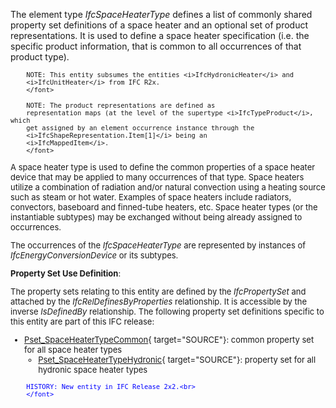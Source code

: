 The element type _IfcSpaceHeaterType_ defines a list of commonly shared property set definitions of a space heater and an optional set of product representations. It is used to define a space heater specification (i.e. the specific product information, that is common to all occurrences of that product type).

> <font size="-1">
    	NOTE: This entity subsumes the entities <i>IfcHydronicHeater</i> and
        <i>IfcUnitHeater</i> from IFC R2x.
    	</font>

> <font size="-1">
		NOTE: The product representations are defined as
		representation maps (at the level of the supertype <i>IfcTypeProduct</i>, which
		get assigned by an element occurrence instance through the
		<i>IfcShapeRepresentation.Item[1]</i> being an
		<i>IfcMappedItem</i>.
    	</font>

A space heater type is used to define the common properties of a space heater device that may be applied to many occurrences of that type. Space heaters utilize a combination of radiation and/or natural convection using a heating source such as steam or hot water. Examples of space heaters include radiators, convectors, baseboard and finned-tube heaters, etc. Space heater types (or the instantiable subtypes) may be exchanged without being already assigned to occurrences.

The occurrences of the _IfcSpaceHeaterType_ are represented by instances of _IfcEnergyConversionDevice_ or its subtypes.

****Property Set Use Definition****:

The property sets relating to this entity are defined by the _IfcPropertySet_ and attached by the _IfcRelDefinesByProperties_ relationship. It is accessible by the inverse _IsDefinedBy_ relationship. The following property set definitions specific to this entity are part of this IFC release:

* [Pset_SpaceHeaterTypeCommon](../../psd/IfcHvacDomain/Pset_SpaceHeaterTypeCommon.xml){ target="SOURCE"}: common property set for all space heater types 
    * [Pset_SpaceHeaterTypeHydronic](../../psd/IfcHvacDomain/Pset_SpaceHeaterTypeHydronic.xml){ target="SOURCE"}: property set for all hydronic space heater types 


> <font color="#0000ff" size="-1">
    	HISTORY: New entity in IFC Release 2x2.<br>
    	</font>
